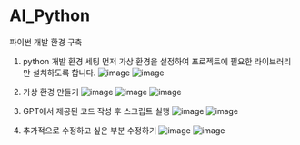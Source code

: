 # AI_Python
파이썬 개발 환경 구축

1. python 개발 환경 세팅
먼저 가상 환경을 설정하여 프로젝트에 필요한 라이브러리만 설치하도록 합니다.
![image](https://github.com/user-attachments/assets/a6bb39ab-5edd-463d-9511-b8f746d65da2)
![image](https://github.com/user-attachments/assets/9a7d48aa-6adb-4024-9022-c2aef3d89f3f)


2. 가상 환경 만들기
![image](https://github.com/user-attachments/assets/c6d86d34-9a7f-406d-bf73-25a9f1844129)
![image](https://github.com/user-attachments/assets/7bcb652b-7aeb-4941-9ee4-96652bfa0410)
![image](https://github.com/user-attachments/assets/6b966564-d8fd-4eea-a5e0-77f3dbad1d55)

3. GPT에서 제공된 코드 작성 후 스크립트 실행
![image](https://github.com/user-attachments/assets/b90f5886-97ed-4b01-9354-7a0af334b12e)
![image](https://github.com/user-attachments/assets/905bb406-2383-4af6-aa5c-50f1e6165474)

4. 추가적으로 수정하고 싶은 부분 수정하기
![image](https://github.com/user-attachments/assets/8de2983a-31a9-45bc-b5ac-36aec9fc340b)
![image](https://github.com/user-attachments/assets/7442d052-1e72-40d4-a5f3-98689d7cc62b)
